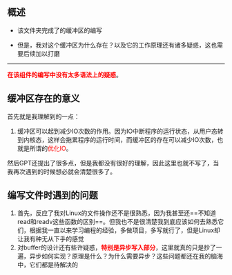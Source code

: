 ## 概述

- 该文件夹完成了的缓冲区的编写

- 但是，我对这个缓冲区为什么存在？以及它的工作原理还有诸多疑惑，这也需要后续加以打磨
---
<font color="red"><b>在该组件的编写中没有太多语法上的疑惑</b></font>。

## 缓冲区存在的意义
首先就是我理解到的一点：
1. 缓冲区可以起到减少IO次数的作用。因为IO中断程序的运行状态，从用户态转到内核态，这样会拖累程序的运行时间，而缓冲区的存在可以减少IO次数，也就是所谓的<font color="red">优化IO</font>。

然后GPT还提出了很多点，但是我都没有很好的理解，因此这里也就不写了，当我再次遇到的时候想必就会清楚很多了。

## 编写文件时遇到的问题
1. 首先，反应了我对Linux的文件操作还不是很熟悉，因为我甚至还==不知道read和readv这些函数的区别==。但我也不是很清楚我到底应该如何去熟悉它们，根据我一直以来学习编程的经验，多做项目，多写就行了，但是Linux却让我有种无从下手的感觉
2. 对buffer的设计还有些许疑惑，<font color="red"><b>特别是异步写入部分</b></font>，这里就真的只是抄了一遍，异步如何实现？原理是什么？为什么需要异步？这些问题都还在我的脑海中，它们都是待解决的